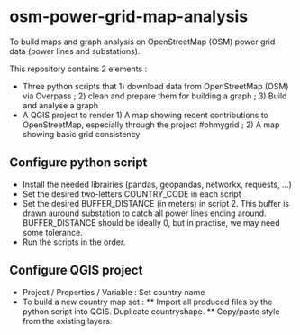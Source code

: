 # osm-power-grid-map-analysis
To build maps and graph analysis on OpenStreetMap (OSM) power grid data (power lines and substations).

This repository contains 2 elements :

* Three python scripts that 1) download data from OpenStreetMap (OSM) via Overpass ; 2) clean and prepare them for building a graph ; 3) Build and analyse a graph
* A QGIS project to render 1) A map showing recent contributions to OpenStreetMap, especially through the project #ohmygrid ; 2) A map showing basic grid consistency

## Configure python script

* Install the needed librairies (pandas, geopandas, networkx, requests, ...)
* Set the desired two-letters COUNTRY_CODE in each script
* Set the desired BUFFER_DISTANCE (in meters) in script 2. This buffer is drawn auround substation to catch all power lines ending around. BUFFER_DISTANCE should be ideally 0, but in practise, we may need some tolerance.
* Run the scripts in the order.


## Configure QGIS project

* Project / Properties / Variable : Set country name
* To build a new country map set :
** Import all produced files by the python script into QGIS. Duplicate countryshape.
** Copy/paste style from the existing layers.
